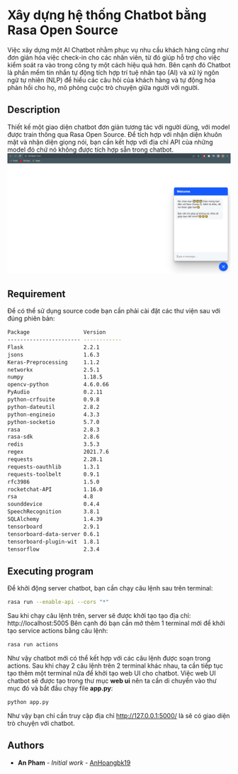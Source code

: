 # Xây dựng hệ thống Chatbot bằng Rasa Open Source
Việc xây dựng một AI Chatbot nhằm phục vụ nhu cầu khách hàng cũng như đơn giản hóa việc check-in cho các nhân viên, từ đó giúp hỗ trợ cho việc kiểm soát ra vào trong công ty một cách hiệu quả hơn. Bên cạnh đó Chatbot là phần mềm tin nhắn tự động tích hợp trí tuệ nhân tạo (AI) và xử lý ngôn ngữ tự nhiên (NLP) để hiểu các câu hỏi của khách hàng và tự động hóa phản hồi cho họ, mô phỏng cuộc trò chuyện giữa người với người.
## Description
Thiết kế một giao diện chatbot đơn giản tương tác với người dùng, với model được train thông qua Rasa Open Source. Để tích hợp với nhận diện khuôn mặt và nhận diện giọng nói, bạn cần kết hợp với địa chỉ API của những model đó chứ nó không được tích hợp sẵn trong chatbot.
![My Image](chatbot.PNG)
## Requirement
Để có thể sử dụng source code bạn cần phải cài đặt các thư viện sau với đúng phiên bản:
```bash
Package                 Version
----------------------- ------------
Flask                   2.2.1
jsons                   1.6.3
Keras-Preprocessing     1.1.2
networkx                2.5.1
numpy                   1.18.5
opencv-python           4.6.0.66
PyAudio                 0.2.11
python-crfsuite         0.9.8
python-dateutil         2.8.2
python-engineio         4.3.3
python-socketio         5.7.0
rasa                    2.8.3
rasa-sdk                2.8.6
redis                   3.5.3
regex                   2021.7.6
requests                2.28.1
requests-oauthlib       1.3.1
requests-toolbelt       0.9.1
rfc3986                 1.5.0
rocketchat-API          1.16.0
rsa                     4.8
sounddevice             0.4.4
SpeechRecognition       3.8.1
SQLAlchemy              1.4.39
tensorboard             2.9.1
tensorboard-data-server 0.6.1
tensorboard-plugin-wit  1.8.1
tensorflow              2.3.4
```
## Executing program
Để khởi động server chatbot, bạn cần chạy câu lệnh sau trên terminal:
```bash
rasa run --enable-api --cors "*"
```
Sau khi chạy câu lệnh trên, server sẽ được khởi tạo tạo địa chỉ: http://localhost:5005
Bên cạnh đó bạn cần mở thêm 1 terminal mới để khởi tạo service actions bằng câu lệnh:
```bash
rasa run actions
```
Như vậy chatbot mới có thể kết hợp với các câu lệnh được soạn trong actions.
Sau khi chạy 2 câu lệnh trên 2 terminal khác nhau, ta cần tiếp tục tạo thêm một terminal nữa để khởi tạo web UI cho chatbot. Việc web UI chatbot sẽ được tạo trong thư mục **web ui** nên ta cần di chuyển vào thư mục đó và bắt đầu chạy file **app.py**:
```bash
python app.py
```
Như vậy bạn chỉ cần truy cập địa chỉ http://127.0.0.1:5000/ là sẽ có giao diện trò chuyện với chatbot.
## Authors
* **An Pham** - *Initial work* - [AnHoangbk19](https://github.com/AnHoangbk19)